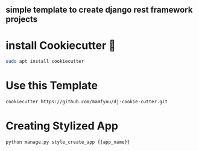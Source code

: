 ## simple template to create django rest framework projects

# install Cookiecutter 🍪
```bash
sudo apt install cookiecutter
```

# Use this Template
```bash
cookiecutter https://github.com/mamfyou/dj-cookie-cutter.git
```


# Creating Stylized App
```python
python manage.py style_create_app {{app_name}}
```


